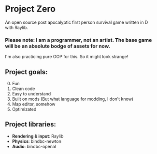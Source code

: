 # Project Zero
 An open source post apocalyptic first person survival game written in D with Raylib.


### **Please note:** I am a programmer, not an artist. The base game will be an absolute bodge of assets for now.

I'm also practicing pure OOP for this. So it might look strange!

## Project goals:
0. Fun
1. Clean code
2. Easy to understand
3. Built on mods (But what language for modding, I don't know)
4. Map editor, somehow
5. Optimizated

## Project libraries:

- **Rendering & input**: Raylib
- **Physics**: bindbc-newton
- **Audio**: bindbc-openal